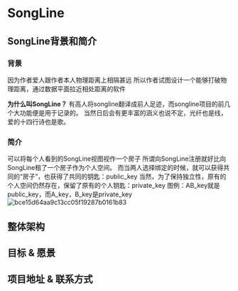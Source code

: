 # SongLine

## SongLine背景和简介

### 背景

因为作者爱人跟作者本人物理距离上相隔甚远
所以作者试图设计一个能够打破物理距离，通过数据平面拉近相处距离的软件

**为什么叫SongLine？**
有高人将songline翻译成前人足迹，而songline项目的前几个大功能便是用于记录的。
当然日后会有更丰富的涵义也说不定，光纤也是线，爱的十四行诗也是歌。

### 简介

可以将每个人看到的SongLine视图视作一个房子
所谓向SongLine注册就好比向SongLine租了一个房子作为个人空间。
而当两人选择绑定的时候，就可以获得共同的“房子”，也获得了共同的钥匙：public_key
当然，为了保持独立性，原有的个人空间仍然存在，保留了原有的个人钥匙：private_key
图例：AB_key就是public_key，而A_key，B_key是private_key
![bce15d64aa9c13cc05f19287b0161b83](https://github.com/user-attachments/assets/332d7055-a8ae-422f-b1b5-76a508a4e891)


## 整体架构

## 目标 & 愿景

## 项目地址 & 联系方式
